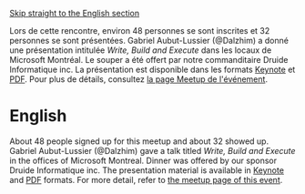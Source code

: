 [Skip straight to the English section](#english)

Lors de cette rencontre, environ 48 personnes se sont inscrites et 32 personnes se sont présentées. Gabriel Aubut-Lussier (@Dalzhim) a donné une présentation intitulée *Write, Build and Execute* dans les locaux de Microsoft Montréal. Le souper a été offert par notre commanditaire Druide Informatique inc. La présentation est disponible dans les formats [Keynote](https://github.com/CppMtl/Meetups/blob/master/2017-05-30%20%5BGabriel%20Aubut-Lussier%5D%20Write%2C%20Build%20and%20Execute/WriteBuildExecute.key) et [PDF](https://github.com/CppMtl/Meetups/blob/master/2017-05-30%20%5BGabriel%20Aubut-Lussier%5D%20Write%2C%20Build%20and%20Execute/WriteBuildExecute.pdf). Pour plus de détails, consultez [la page Meetup de l'événement](https://www.meetup.com/CppMtl/events/238668126/).

# English
About 48 people signed up for this meetup and about 32 showed up. Gabriel Aubut-Lussier (@Dalzhim) gave a talk titled *Write, Build and Execute* in the offices of Microsoft Montreal. Dinner was offered by our sponsor Druide Informatique inc. The presentation material is available in [Keynote](https://github.com/CppMtl/Meetups/blob/master/2017-05-30%20%5BGabriel%20Aubut-Lussier%5D%20Write%2C%20Build%20and%20Execute/WriteBuildExecute.key) and [PDF](https://github.com/CppMtl/Meetups/blob/master/2017-05-30%20%5BGabriel%20Aubut-Lussier%5D%20Write%2C%20Build%20and%20Execute/WriteBuildExecute.pdf) formats. For more detail, refer to [the meetup page of this event](https://www.meetup.com/CppMtl/events/238668126/).

